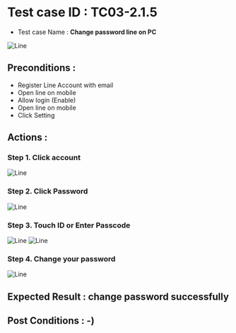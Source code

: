 # Test case ID : TC03-2.1.5
* Test case Name : **Change password line on PC**

![Line](LineLOGO.png)

## Preconditions : 
  * Register Line Account with email
  * Open line on mobile
  * Allow login (Enable)
  * Open line on mobile
  * Click Setting  


## Actions : 
  ### Step 1. Click account
  ![Line](LineStep01.jpg)
  
  ### Step 2. Click Password
  ![Line](LineStep02.jpg)
  
  ### Step 3. Touch ID or Enter Passcode
  ![Line](LineStep03.jpg)
  ![Line](LineStep03-1.jpg)
  
  ### Step 4. Change your password
  ![Line](LineStep04.jpg)


## Expected Result : change password successfully


## Post Conditions : -)
